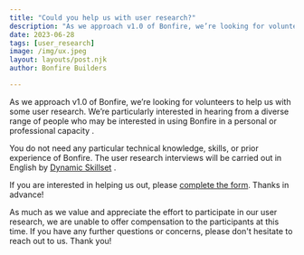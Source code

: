 ```yaml
---
title: "Could you help us with user research?"
description: "As we approach v1.0 of Bonfire, we’re looking for volunteers to help us with some user research."
date: 2023-06-28
tags: [user_research]
image: /img/ux.jpeg
layout: layouts/post.njk
author: Bonfire Builders

--- 
```


As we approach v1.0 of Bonfire, we’re looking for volunteers to help us with some user research. We’re particularly interested in hearing from a diverse range of people who may be interested in using Bonfire in a personal or professional capacity .

You do not need any particular technical knowledge, skills, or prior experience of Bonfire.   The user research interviews will be carried out in English by [Dynamic Skillset](https://dynamicskillset.com/) . 

If you are interested in helping us out, please [complete the form](https://docs.google.com/forms/d/e/1FAIpQLSfrMnj7MBtapIlbiHbPfGFHuuL1Dg9zaNO_Srltcu6Nfno3Zw/viewform). Thanks in advance!

As much as we value and appreciate the effort to participate in our user research, we are unable to offer compensation to the participants at this time. If you have any further questions or concerns, please don't hesitate to reach out to us. Thank you!